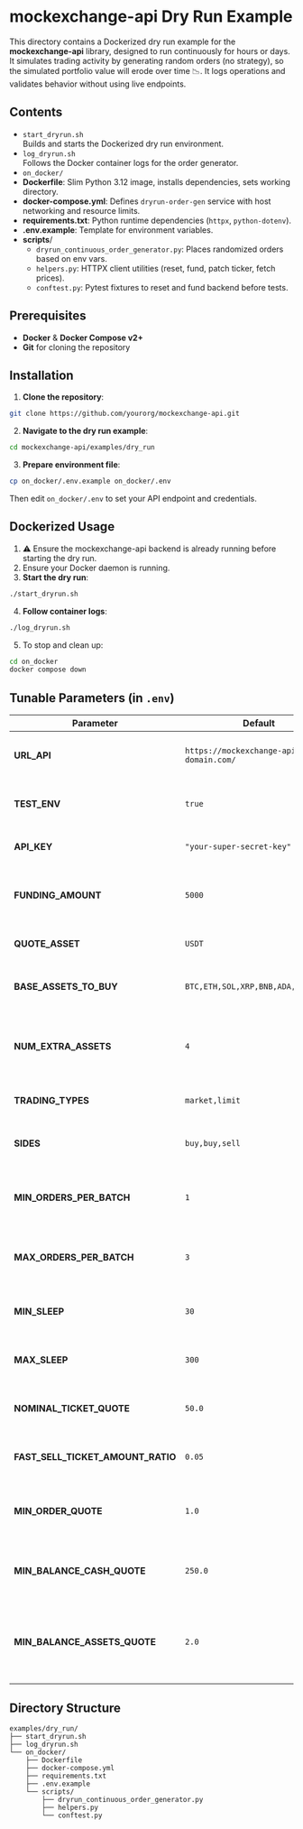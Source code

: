 # mockexchange-api Dry Run Example

This directory contains a Dockerized dry run example for the **mockexchange-api** library, designed to run continuously for hours or days. It simulates trading activity by generating random orders (no strategy), so the simulated portfolio value will erode over time 📉. It logs operations and validates behavior without using live endpoints.

## Contents

- `start_dryrun.sh`  
Builds and starts the Dockerized dry run environment.
- `log_dryrun.sh`    
Follows the Docker container logs for the order generator.
- `on_docker/`       
- **Dockerfile**: Slim Python 3.12 image, installs dependencies, sets working directory.
- **docker-compose.yml**: Defines `dryrun-order-gen` service with host networking and resource limits.
- **requirements.txt**: Python runtime dependencies (`httpx`, `python-dotenv`).
- **.env.example**: Template for environment variables.
- **scripts**/
    - `dryrun_continuous_order_generator.py`: Places randomized orders based on env vars.
    - `helpers.py`: HTTPX client utilities (reset, fund, patch ticker, fetch prices).
    - `conftest.py`: Pytest fixtures to reset and fund backend before tests.

## Prerequisites

- **Docker** & **Docker Compose v2+**
- **Git** for cloning the repository

## Installation

1. **Clone the repository**:
```sh
git clone https://github.com/yourorg/mockexchange-api.git
```
2. **Navigate to the dry run example**:
```sh
cd mockexchange-api/examples/dry_run
```
3. **Prepare environment file**:
```sh
cp on_docker/.env.example on_docker/.env
```
Then edit `on_docker/.env` to set your API endpoint and credentials.

## Dockerized Usage

1. ⚠️ Ensure the mockexchange-api backend is already running before starting the dry run.
2. Ensure your Docker daemon is running.
3. **Start the dry run**:
```sh
./start_dryrun.sh
```
4. **Follow container logs**:
```sh
./log_dryrun.sh
```
5. To stop and clean up:
```sh
cd on_docker
docker compose down
```

## Tunable Parameters (in `.env`)

| Parameter                      | Default                                                   | Description                                                                                 |
|--------------------------------|-----------------------------------------------------------|---------------------------------------------------------------------------------------------|
| **URL_API**                    | `https://mockexchange-api.your-domain.com/`               | Base URL of the MockExchange API endpoint.                                                 |
| **TEST_ENV**                   | `true`                                                    | If `true`, enables test mode (no use of API_KEY authentication).                                             |
| **API_KEY**                    | `"your-super-secret-key"`                               | API authentication key.                                                                     |
| **FUNDING_AMOUNT**             | `5000`                                                    | Initial balance in the quote asset for generating orders.                                   |
| **QUOTE_ASSET**                | `USDT`                                                    | The quote currency used for all orders.                                                    |
| **BASE_ASSETS_TO_BUY**         | `BTC,ETH,SOL,XRP,BNB,ADA,DOGE,DOT`                        | Comma-separated list of core assets to trade.                                              |
| **NUM_EXTRA_ASSETS**           | `4`                                                       | Number of additional (random) assets to include beyond the base list.             |
| **TRADING_TYPES**              | `market,limit`                                           | Order types to randomly choose from.                                                       |
| **SIDES**                      | `buy,buy,sell`                                            | Distribution of trade sides (2 × “buy”, 1 × “sell”).                                        |
| **MIN_ORDERS_PER_BATCH**       | `1`                                                       | Minimum number of orders generated in each batch.                                          |
| **MAX_ORDERS_PER_BATCH**       | `3`                                                       | Maximum number of orders generated in each batch.                                          |
| **MIN_SLEEP**                  | `30`                                                      | Minimum seconds to wait between batches.                                                   |
| **MAX_SLEEP**                  | `300`                                                     | Maximum seconds to wait between batches.                                                   |
| **NOMINAL_TICKET_QUOTE**       | `50.0`                                                    | Target quote-currency amount per order.                                                    |
| **FAST_SELL_TICKET_AMOUNT_RATIO** | `0.05`                                                | Fraction of holdings to sell in “fast” sell orders.                                        |
| **MIN_ORDER_QUOTE**            | `1.0`                                                     | Don’t place orders below this quote-currency amount.                                       |
| **MIN_BALANCE_CASH_QUOTE**     | `250.0`                                                   | Keep at least this much quote balance free to cover fees.                                  |
| **MIN_BALANCE_ASSETS_QUOTE**   | `2.0`                                                     | Maintain this quote value worth of assets as a buffer to avoid insufficient-balance issues.|

## Directory Structure

```text
examples/dry_run/
├── start_dryrun.sh
├── log_dryrun.sh
└── on_docker/
    ├── Dockerfile
    ├── docker-compose.yml
    ├── requirements.txt
    ├── .env.example
    └── scripts/
        ├── dryrun_continuous_order_generator.py
        ├── helpers.py
        └── conftest.py
```